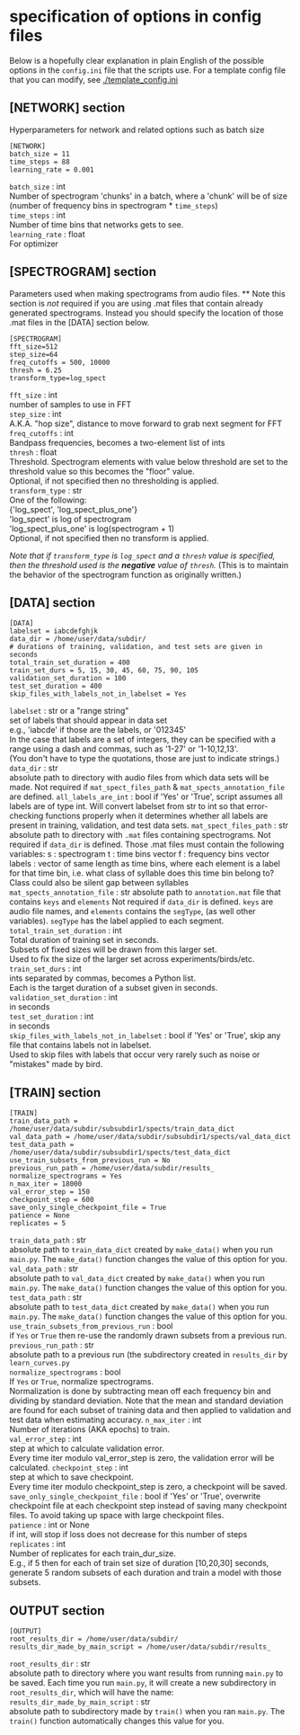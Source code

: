# specification of options in config files

Below is a hopefully clear explanation in plain English of the possible
options in the `config.ini` file that the scripts use.
For a template config file that you can modify, see 
[./template_config.ini](./template_cnfig.ini)

## [NETWORK] section
Hyperparameters for network and related options such as batch size

```
[NETWORK]
batch_size = 11
time_steps = 88
learning_rate = 0.001
```

`batch_size` : int  
    Number of spectrogram 'chunks' in a batch, where a 'chunk' will be of
    size (number of frequency bins in spectrogram * `time_steps`)  
`time_steps` : int  
    Number of time bins that networks gets to see.  
`learning_rate` : float  
    For optimizer

## [SPECTROGRAM] section
Parameters used when making spectrograms from audio files.
** Note this section is *not* required if you are using .mat
files that contain already generated spectrograms. Instead you
should specify the location of those .mat files in the [DATA]
section below.
```
[SPECTROGRAM]
fft_size=512
step_size=64
freq_cutoffs = 500, 10000
thresh = 6.25
transform_type=log_spect
```

`fft_size` : int  
    number of samples to use in FFT  
`step_size` : int  
    A.K.A. "hop size", distance to move forward to grab next segment for FFT  
`freq_cutoffs` : int  
    Bandpass frequencies, becomes a two-element list of ints  
`thresh` : float  
    Threshold. Spectrogram elements with value below threshold are set to
    the threshold value so this becomes the "floor" value.  
    Optional, if not specified then no thresholding is applied.  
`transform_type` : str  
    One of the following:  
    {'log_spect', 'log_spect_plus_one'}  
    'log_spect' is log of spectrogram  
    'log_spect_plus_one' is log(spectrogram + 1)  
    Optional, if not specified then no transform is applied.  

*Note that if `transform_type` is `log_spect` and a `thresh` value is specified,
then the threshold used is the **negative** value of `thresh`.* (This is to 
maintain the behavior of the spectrogram function as originally written.)

## [DATA] section

```
[DATA]
labelset = iabcdefghjk
data_dir = /home/user/data/subdir/
# durations of training, validation, and test sets are given in seconds
total_train_set_duration = 400
train_set_durs = 5, 15, 30, 45, 60, 75, 90, 105
validation_set_duration = 100
test_set_duration = 400
skip_files_with_labels_not_in_labelset = Yes
```

`labelset` : str or a "range string"  
    set of labels that should appear in data set  
    e.g., 'iabcde' if those are the labels, or '012345'  
    In the case that labels are a set of integers, they can be
    specified with a range using a dash and commas, such as
    '1-27' or '1-10,12,13'.  
    (You don't have to type the quotations, those are just to indicate
    strings.)  
`data_dir` : str  
    absolute path to directory with audio files from which data sets will
    be made.
    Not required if `mat_spect_files_path` & `mat_spects_annotation_file`
    are defined.
`all_labels_are_int` : bool
    if 'Yes' or 'True', script assumes all labels are of type int.
    Will convert labelset from str to int
    so that error-checking functions properly when it determines
    whether all labels are present in training, validation,  and
    test data sets.
`mat_spect_files_path` : str
    absolute path to directory with `.mat` files containing spectrograms.
    Not required if `data_dir` is defined.
    Those .mat files must contain the following variables:
        s : spectrogram
        t : time bins vector
        f : frequency bins vector
        labels : vector of same length as time bins, where each element
                 is a label for that time bin, 
                 i.e. what class of syllable does this time bin belong to?
                 Class could also be silent gap between syllables 
`mat_spects_annotation_file` : str
    absolute path to `annotation.mat` file that contains `keys` and `elements`
    Not required if `data_dir` is defined.
    `keys` are audio file names, and `elements` contains the `segType`,
    (as well other variables).
    `segType` has the label applied to each segment.
`total_train_set_duration` : int  
    Total duration of training set in seconds.  
    Subsets of fixed sizes will be drawn from this larger set.  
    Used to fix the size of the larger set across experiments/birds/etc.  
`train_set_durs` : int  
    ints separated by commas, becomes a Python list.  
    Each is the target duration of a subset given in seconds.  
`validation_set_duration` : int  
    in seconds  
`test_set_duration` : int  
    in seconds  
`skip_files_with_labels_not_in_labelset` : bool
    if 'Yes' or 'True', skip any file that contains labels not in labelset.  
    Used to skip files with labels that occur very rarely such as noise
    or "mistakes" made by bird.  

## [TRAIN] section

```
[TRAIN]
train_data_path = /home/user/data/subdir/subsubdir1/spects/train_data_dict
val_data_path = /home/user/data/subdir/subsubdir1/spects/val_data_dict
test_data_path = /home/user/data/subdir/subsubdir1/spects/test_data_dict
use_train_subsets_from_previous_run = No
previous_run_path = /home/user/data/subdir/results_
normalize_spectrograms = Yes
n_max_iter = 18000
val_error_step = 150
checkpoint_step = 600
save_only_single_checkpoint_file = True
patience = None
replicates = 5
```

`train_data_path` : str  
    absolute path to `train_data_dict` created by `make_data()` when you run
    `main.py`. The `make_data()` function changes the value of this option
    for you.  
`val_data_path` : str  
    absolute path to `val_data_dict` created by `make_data()` when you run
    `main.py`. The `make_data()` function changes the value of this option
    for you.  
`test_data_path` : str  
    absolute path to `test_data_dict` created by `make_data()` when you run
    `main.py`. The `make_data()` function changes the value of this option
    for you.  
`use_train_subsets_from_previous_run` : bool  
    if `Yes` or `True` then re-use the randomly drawn subsets from a 
    previous run.  
`previous_run_path` : str  
    absolute path to a previous run (the subdirectory created in `results_dir`
    by `learn_curves.py`  
`normalize_spectrograms` : bool  
    If `Yes` or `True`, normalize spectrograms.  
    Normalization is done by subtracting mean off each frequency bin and
    dividing by standard deviation.
    Note that the mean and standard deviation are found for each subset
    of training data and then applied to validation and test data
    when estimating accuracy.
`n_max_iter` : int  
    Number of iterations (AKA epochs) to train.  
`val_error_step` : int  
    step at which to calculate validation error.  
    Every time iter modulo val_error_step is zero, the validation error
    will be calculated.
`checkpoint_step` : int  
    step at which to save checkpoint.  
    Every time iter modulo checkpoint_step is zero, a checkpoint will be
    saved.
`save_only_single_checkpoint_file` : bool
    if 'Yes' or 'True', overwrite checkpoint file at each checkpoint step 
    instead of saving many checkpoint files. To avoid taking up space with
    large checkpoint files.  
`patience` : int or None  
    if int, will stop if loss does not decrease for this number of steps  
`replicates` : int  
    Number of replicates for each train_dur_size.  
    E.g., if 5 then for each of train set size of duration [10,20,30] seconds, 
    generate 5 random subsets of each duration and train a model with those 
    subsets.  


## OUTPUT section

```
[OUTPUT]
root_results_dir = /home/user/data/subdir/
results_dir_made_by_main_script = /home/user/data/subdir/results_
```

`root_results_dir` : str  
    absolute path to directory where you want results from running
    `main.py` to be saved. Each time you run `main.py`, it will
    create a new subdirectory in `root_results_dir`, which will
    have the name:
`results_dir_made_by_main_script` : str  
    absolute path to subdirectory made by `train()` when you ran 
    `main.py`. The `train()` function automatically changes this
    value for you.